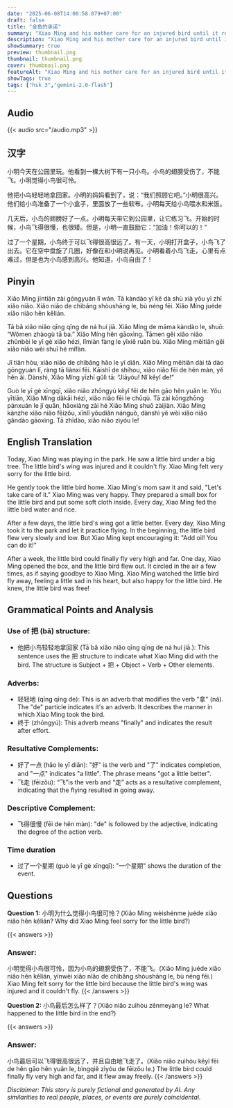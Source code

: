 ```yaml
---
date: "2025-06-08T14:00:58.079+07:00"
draft: false
title: "金鱼的承诺"
summary: "Xiao Ming and his mother care for an injured bird until it recovers and flies away, symbolizing freedom."
description: "Xiao Ming and his mother care for an injured bird until it recovers and flies away, symbolizing freedom."
showSummary: true
preview: thumbnail.png
thumbnail: thumbnail.png
cover: thumbnail.png
featureAlt: "Xiao Ming and his mother care for an injured bird until it recovers and flies away, symbolizing freedom."
showTags: true
tags: ["hsk 3","gemini-2.0-flash"]
---
```


## Audio
{{< audio src="/audio.mp3" >}}

## 汉字

小明今天在公园里玩。他看到一棵大树下有一只小鸟。小鸟的翅膀受伤了，不能飞。小明觉得小鸟很可怜。

他把小鸟轻轻地拿回家。小明的妈妈看到了，说：“我们照顾它吧。”小明很高兴。他们给小鸟准备了一个小盒子，里面放了一些软布。小明每天给小鸟喂水和米饭。

几天后，小鸟的翅膀好了一点。小明每天带它到公园里，让它练习飞。开始的时候，小鸟飞得很慢，也很矮。但是，小明一直鼓励它：“加油！你可以的！”

过了一个星期，小鸟终于可以飞得很高很远了。有一天，小明打开盒子，小鸟飞了出去。它在空中盘旋了几圈，好像在和小明说再见。小明看着小鸟飞走，心里有点难过，但是也为小鸟感到高兴。他知道，小鸟自由了！

## Pinyin

Xiǎo Míng jīntiān zài gōngyuán lǐ wán. Tā kàndào yī kē dà shù xià yǒu yī zhī xiǎo niǎo. Xiǎo niǎo de chìbǎng shòushāng le, bù néng fēi. Xiǎo Míng juéde xiǎo niǎo hěn kělián.

Tā bǎ xiǎo niǎo qīng qīng de ná huí jiā. Xiǎo Míng de māma kàndào le, shuō: “Wǒmen zhàogù tā ba.” Xiǎo Míng hěn gāoxìng. Tāmen gěi xiǎo niǎo zhǔnbèi le yī gè xiǎo hézi, lǐmiàn fàng le yīxiē ruǎn bù. Xiǎo Míng měitiān gěi xiǎo niǎo wèi shuǐ hé mǐfàn.

Jǐ tiān hòu, xiǎo niǎo de chìbǎng hǎo le yī diǎn. Xiǎo Míng měitiān dài tā dào gōngyuán lǐ, ràng tā liànxí fēi. Kāishǐ de shíhou, xiǎo niǎo fēi de hěn màn, yě hěn ǎi. Dànshì, Xiǎo Míng yīzhí gǔlì tā: “Jiāyóu! Nǐ kěyǐ de!”

Guò le yī gè xīngqī, xiǎo niǎo zhōngyú kěyǐ fēi de hěn gāo hěn yuǎn le. Yǒu yītiān, Xiǎo Míng dǎkāi hézi, xiǎo niǎo fēi le chūqù. Tā zài kōngzhōng pánxuán le jǐ quān, hǎoxiàng zài hé Xiǎo Míng shuō zàijiàn. Xiǎo Míng kànzhe xiǎo niǎo fēizǒu, xīnlǐ yǒudiǎn nánguò, dànshì yě wèi xiǎo niǎo gǎndào gāoxìng. Tā zhīdào, xiǎo niǎo zìyóu le!

## English Translation

Today, Xiao Ming was playing in the park. He saw a little bird under a big tree. The little bird's wing was injured and it couldn't fly. Xiao Ming felt very sorry for the little bird.

He gently took the little bird home. Xiao Ming's mom saw it and said, "Let's take care of it." Xiao Ming was very happy. They prepared a small box for the little bird and put some soft cloth inside. Every day, Xiao Ming fed the little bird water and rice.

After a few days, the little bird's wing got a little better. Every day, Xiao Ming took it to the park and let it practice flying. In the beginning, the little bird flew very slowly and low. But Xiao Ming kept encouraging it: "Add oil! You can do it!"

After a week, the little bird could finally fly very high and far. One day, Xiao Ming opened the box, and the little bird flew out. It circled in the air a few times, as if saying goodbye to Xiao Ming. Xiao Ming watched the little bird fly away, feeling a little sad in his heart, but also happy for the little bird. He knew, the little bird was free!

## Grammatical Points and Analysis

### Use of 把 (bǎ) structure:

-   他把小鸟轻轻地拿回家 (Tā bǎ xiǎo niǎo qīng qīng de ná huí jiā.): This sentence uses the 把 structure to indicate what Xiao Ming did with the bird.  The structure is Subject + 把 + Object + Verb + Other elements.

### Adverbs:

-   轻轻地 (qīng qīng de):  This is an adverb that modifies the verb "拿" (ná). The "de" particle indicates it's an adverb. It describes the manner in which Xiao Ming took the bird.
-   终于 (zhōngyú): This adverb means "finally" and indicates the result after effort.

### Resultative Complements:

-   好了一点 (hǎo le yī diǎn):  "好" is the verb and "了" indicates completion, and "一点" indicates "a little". The phrase means "got a little better".
-   飞走 (fēizǒu): “飞”is the verb and “走” acts as a resultative complement, indicating that the flying resulted in going away.

### Descriptive Complement:

-  飞得很慢 (fēi de hěn màn): "de" is followed by the adjective, indicating the degree of the action verb.

### Time duration

-   过了一个星期 (guò le yī gè xīngqī): "一个星期" shows the duration of the event.

## Questions

**Question 1:** 小明为什么觉得小鸟很可怜？(Xiǎo Míng wèishénme juéde xiǎo niǎo hěn kělián? Why did Xiao Ming feel sorry for the little bird?)

{{< answers >}}
### Answer:
小明觉得小鸟很可怜，因为小鸟的翅膀受伤了，不能飞。(Xiǎo Míng juéde xiǎo niǎo hěn kělián, yīnwèi xiǎo niǎo de chìbǎng shòushāng le, bù néng fēi.)
Xiao Ming felt sorry for the little bird because the little bird's wing was injured and it couldn't fly.
{{< /answers >}}

**Question 2:** 小鸟最后怎么样了？(Xiǎo niǎo zuìhòu zěnmeyàng le? What happened to the little bird in the end?)

{{< answers >}}
### Answer:
小鸟最后可以飞得很高很远了，并且自由地飞走了。(Xiǎo niǎo zuìhòu kěyǐ fēi de hěn gāo hěn yuǎn le, bìngqiě zìyóu de fēizǒu le.)
The little bird could finally fly very high and far, and it flew away freely.
{{< /answers >}}


*Disclaimer: This story is purely fictional and generated by AI. Any similarities to real people, places, or events are purely coincidental.*